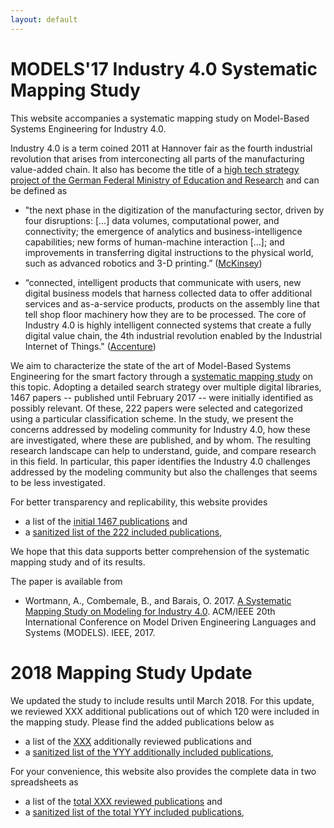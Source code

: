 ```yaml
---
layout: default
---
```


# MODELS'17 Industry 4.0 Systematic Mapping Study

This website accompanies a systematic mapping study on Model-Based Systems Engineering for Industry 4.0.

Industry 4.0 is a term coined 2011 at Hannover fair as the fourth industrial revolution that arises from interconecting all parts of the manufacturing value-added chain. It also has become the title of a [high tech strategy project of the German Federal Ministry of Education and Research](https://www.bmbf.de/de/zukunftsprojekt-industrie-4-0-848.htm]) and can be defined as

- "the next phase in the digitization of the manufacturing sector, driven by four disruptions: [...] data volumes, computational power, and connectivity; the emergence of analytics and business-intelligence capabilities; new forms of human-machine interaction […]; and improvements in transferring digital instructions to the physical world, such as advanced robotics and 3-D printing.” ([McKinsey](http://www.mckinsey.com/business-functions/operations/our-insights/manufacturings-next-act))


- “connected, intelligent products that communicate with users, new digital business models that harness collected data to offer additional services and as-a-service products, products on the assembly line that tell shop floor machinery how they are to be processed. The core of Industry 4.0 is highly intelligent connected systems that create a fully digital value chain, the 4th industrial revolution enabled by the Industrial Internet of Things." ([Accenture](https://www.accenture.com/us-en/digital-industry-index))

We aim to characterize the state of the art of Model-Based Systems Engineering for the smart factory through a [systematic mapping study](http://robertfeldt.net/publications/petersen_ease08_sysmap_studies_in_se.pdf) on this topic. Adopting a detailed search strategy over multiple digital libraries, 1467 papers -- published until February 2017 -- were initially identified as possibly relevant. Of these, 222 papers were selected and categorized using a particular classification scheme. In the study, we present the concerns addressed by modeling community for Industry 4.0, how these are investigated, where these are published, and by whom. The resulting research landscape can help to understand, guide, and compare research in this field. In particular, this paper identifies the Industry 4.0 challenges addressed  by the modeling community but also the challenges that seems to be less investigated.

For better transparency and replicability, this website provides

- a list of the [initial 1467 publications](./data/2017-corpus.xlsx) and
- a [sanitized list of the 222 included publications](./data/2017-included.xlsx),

We hope that this data supports better comprehension of the systematic mapping study and of its results.

The paper is available from
- Wortmann, A., Combemale, B., and Barais, O. 2017. [A Systematic Mapping Study on Modeling for Industry 4.0](https://www.computer.org/csdl/proceedings/models/2017/3492/00/3492a281-abs.html). ACM/IEEE 20th International Conference on Model Driven Engineering Languages and Systems (MODELS). IEEE, 2017.

# 2018 Mapping Study Update

We updated the study to include results until March 2018. For this update, we reviewed XXX additional publications out of which 120 were included in the mapping study. Please find the added publications below as 

* a list of the [XXX](./data/2018-additional-corpus.xlsx) additionally reviewed publications and
* a [sanitized list of the YYY additionally included publications](./data/2018-additionally-included.xlsx),

For your convenience, this website also provides the complete data in two spreadsheets as 

* a list of the [total XXX reviewed publications](./data/2018-total-corpus.xlsx) and
* a [sanitized list of the total YYY included publications](./data/2018-total-included.xlsx),